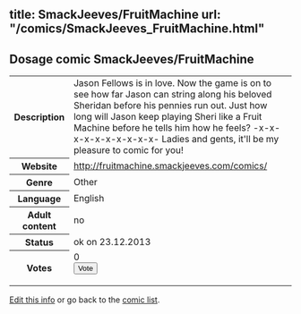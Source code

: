 title: SmackJeeves/FruitMachine
url: "/comics/SmackJeeves_FruitMachine.html"
---
Dosage comic SmackJeeves/FruitMachine
-----------------------------------------

<p id="msg"></p>
<script type="text/javascript">
if (window.location.search === '?edit_info_mail=sent_ok') {
  var elem = document.getElementById("msg");
  elem.innerHTML = 'Edited information sucessfully sent for review, which is usually done daily. Thanks!';
  elem.className = 'ok';
}
</script>
<table class="comicinfo">
<tr>
<th>Description</th><td>Jason Fellows is in love. Now the game is on to see how far Jason can string along his beloved Sheridan before his pennies run out. Just how long will Jason keep playing Sheri like a Fruit Machine before he tells him how he feels? -x-x-x-x-x-x-x-x-x-x- Ladies and gents, it'll be my pleasure to comic for you!</td>
</tr>
<tr>
<th>Website</th><td><a href="http://fruitmachine.smackjeeves.com/comics/">http://fruitmachine.smackjeeves.com/comics/</a></td>
</tr>
<tr>
<th>Genre</th><td>Other</td>
</tr>
<tr>
<th>Language</th><td>English</td>
</tr>
<tr>
<th>Adult content</th><td>no</td>
</tr>
<tr>
<th>Status</th><td>ok on 23.12.2013</td>
</tr>
<tr>
<th>Votes</th><td>0
<form action="http://gaecounter.appspot.com/count/" method="POST">
<input name="name" type="hidden" value="SmackJeeves_FruitMachine"/>
<input name="uid" type="hidden" id="voteuid" value=""/>
<input type="submit" value="Vote"/>
</form>
</td>
</tr>
</table>
<script type="text/javascript">
var ua = navigator.userAgent;
document.getElementById("voteuid").value = ua.replace(/[^a-zA-Z0-9\._:]/g , "_");;
</script>

[Edit this info](SmackJeeves_FruitMachine_edit.html) or go back to the [comic list](../comic-index.html).
